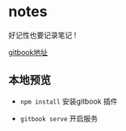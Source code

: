 # notes

好记性也要记录笔记 !

[gitbook地址](https://malcn.gitbook.io/notes)

## 本地预览

* `npm install` 安装gitbook 插件

* `gitbook serve` 开启服务